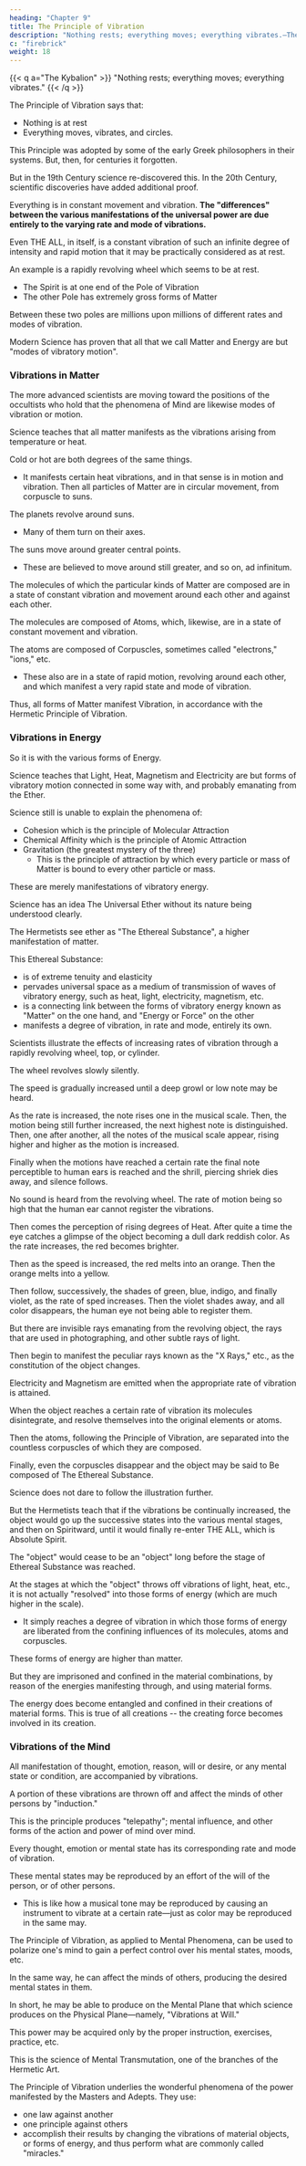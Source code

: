 ```yaml
---
heading: "Chapter 9"
title: The Principle of Vibration
description: "Nothing rests; everything moves; everything vibrates.—The Kybalion"
c: "firebrick"
weight: 18
---
```



{{< q a="The Kybalion" >}}
"Nothing rests; everything moves; everything vibrates."
{{< /q >}}


The Principle of Vibration says that:
<!-- - Motion is manifest in everything in the Universe -->
- Nothing is at rest
- Everything moves, vibrates, and circles. 

This Principle was adopted by some of the early Greek philosophers in their systems. But, then, for centuries it forgotten. 

<!--  was lost sight of by the thinkers outside of the Hermetic ranks.  -->

But in the 19th Century science re-discovered this. In the 20th Century, scientific discoveries have added additional proof.

 <!-- this truth. -->

Everything is in constant movement and vibration. **The "differences" between the various manifestations of the universal power are due entirely to the varying rate and mode of vibrations.**

Even THE ALL, in itself, is a constant vibration of such an infinite degree of intensity and rapid motion that it may be practically considered as at rest. 

An example is a rapidly revolving wheel which seems to be at rest. 
- The Spirit is at one end of the Pole of Vibration
- The other Pole has extremely gross forms of Matter

Between these two poles are millions upon millions of different rates and modes of vibration.


Modern Science has proven that all that we call Matter and Energy are but "modes of vibratory motion". 


### Vibrations in Matter

The more advanced scientists are moving toward the positions of the occultists who hold that the phenomena of Mind are likewise modes of vibration or motion. 

<!-- Let us see what science has to say regarding the question of vibrations in matter and energy. -->

Science teaches that all matter manifests as the vibrations arising from temperature or heat. 

Cold or hot are both degrees of the same things. 
- It manifests certain heat vibrations, and in that sense is in motion and vibration. Then all particles of Matter are in circular movement, from corpuscle to suns. 

The planets revolve around suns. 
- Many of them turn on their axes.

The suns move around greater central points.
- These are believed to move around still greater, and so on, ad infinitum.

The molecules of which the particular kinds of Matter are composed are in a state of constant vibration and movement around each other and against each other.

The molecules are composed of Atoms, which, likewise, are in a state of constant movement and vibration. 

The atoms are composed of Corpuscles, sometimes called "electrons," "ions," etc.
- These also are in a state of rapid motion, revolving around each other, and which manifest a very rapid state and mode of vibration. 

Thus, all forms of Matter manifest Vibration, in accordance with the Hermetic Principle of Vibration.


### Vibrations in Energy

So it is with the various forms of Energy. 

Science teaches that Light, Heat, Magnetism and Electricity are but forms of vibratory motion connected in some way with, and probably emanating from the Ether. 

Science still is unable to explain the phenomena of:
- Cohesion which is the principle of Molecular Attraction
- Chemical Affinity which is the principle of Atomic Attraction
- Gravitation (the greatest mystery of the three)
  - This is the principle of attraction by which every particle or mass of Matter is bound to every other particle or mass. 

These are merely manifestations of vibratory energy. <!-- , a fact which the Hermetists have held and taught for ages past. -->


Science has an idea The Universal Ether without its nature being understood clearly.

The Hermetists see ether as "The Ethereal Substance", a higher manifestation of matter. 

This Ethereal Substance:
- is of extreme tenuity and elasticity
- pervades universal space as a medium of transmission of waves of vibratory energy, such as heat, light, electricity, magnetism, etc.
- is a connecting link between the forms of vibratory energy known as "Matter" on the one hand, and "Energy or Force" on the other
- manifests a degree of vibration, in rate and mode, entirely its own.

Scientists illustrate the effects of increasing rates of vibration through a rapidly revolving wheel, top, or cylinder. 

The wheel revolves slowly silently. 

<!-- . The illustration supposes a wheel, top, or revolving cylinder, running at a low rate of speed—we will call this revolving thing "the object" in following out the illustration. Let us suppose the object moving slowly. It may be seen readily, but no sound of its movement reaches the ear.  -->

The speed is gradually increased until a deep growl or low note may be heard.

As the rate is increased, the note rises one in the musical scale. Then, the motion being still further increased, the next highest note is distinguished. Then, one after another, all the notes of the musical scale appear, rising higher and higher as the motion is increased. 

Finally when the motions have reached a certain rate the final note perceptible to human ears is reached and the shrill, piercing shriek dies away, and silence follows. 

No sound is heard from the revolving wheel. The rate of motion being so high that the human ear cannot register the vibrations. 

Then comes the perception of rising degrees of Heat. After quite a time the eye catches a glimpse of the object becoming a dull dark reddish color. As the rate increases, the red becomes brighter.

Then as the speed is increased, the red melts into an orange. Then the orange melts into a yellow.

Then follow, successively, the shades of green, blue, indigo, and finally violet, as the rate of sped increases. Then the violet shades away, and all color disappears, the human eye not being able to register them. 

But there are invisible rays emanating from the revolving object, the rays that are used in photographing, and other subtle rays of light. 

Then begin to manifest the peculiar rays known as the "X Rays," etc., as the constitution of the object changes. 

Electricity and Magnetism are emitted when the appropriate rate of vibration is attained.

When the object reaches a certain rate of vibration its molecules disintegrate, and resolve themselves into the original elements or atoms. 

Then the atoms, following the Principle of Vibration, are separated into the countless corpuscles of which they are composed.

Finally, even the corpuscles disappear and the object may be said to Be composed of The Ethereal Substance. 


Science does not dare to follow the illustration further. 

But the Hermetists teach that if the vibrations be continually increased, the object would go up the successive states into the various mental stages, and then on Spiritward, until it would finally re-enter THE ALL, which is Absolute Spirit. 

The "object" would cease to be an "object" long before the stage of Ethereal Substance was reached. <!-- But otherwise the illustration is correct inasmuch as it shows the effect of constantly increased rates and modes of vibration.  -->

At the stages at which the "object" throws off vibrations of light, heat, etc., it is not actually "resolved" into those forms of energy (which are much higher in the scale).
- It simply reaches a degree of vibration in which those forms of energy are liberated from the confining influences of its molecules, atoms and corpuscles.

<!-- , as the case may be. -->

These forms of energy are higher than matter.

But they are imprisoned and confined in the material combinations, by reason of the energies manifesting through, and using material forms. 

The energy does become entangled and confined in their creations of material forms. This is true of all creations -- the creating force becomes involved in its creation.

<!-- , which, to an extent, -->


### Vibrations of the Mind

All manifestation of thought, emotion, reason, will or desire, or any mental state or condition, are accompanied by vibrations. 

A portion of these vibrations are thrown off and affect the minds of other persons by "induction." 

This is the principle produces "telepathy"; mental influence, and other forms of the action and power of mind over mind.

<!-- , with which the general public is rapidly becoming acquainted, owing to the wide dissemination of occult knowledge by the various schools, cults and teachers along these lines at this time. -->

Every thought, emotion or mental state has its corresponding rate and mode of vibration. 

These mental states may be reproduced by an effort of the will of the person, or of other persons.
- This is like how a musical tone may be reproduced by causing an instrument to vibrate at a certain rate—just as color may be reproduced in the same may.

The Principle of Vibration, as applied to Mental Phenomena, can be used to polarize one's mind to gain a perfect control over his mental states, moods, etc. 

In the same way, he can affect the minds of others, producing the desired mental states in them.

In short, he may be able to produce on the Mental Plane that which science produces on the Physical Plane—namely, "Vibrations at Will." 

This power may be acquired only by the proper instruction, exercises, practice, etc.

This is the science of Mental Transmutation, one of the branches of the Hermetic Art.

The Principle of Vibration underlies the wonderful phenomena of the power manifested by the Masters and Adepts. They <!-- , who are able to apparently set aside the Laws of Nature, but who, in reality, are simply --> use:
- one law against another
- one principle against others
- accomplish their results by changing the vibrations of material objects, or forms of energy, and thus perform what are commonly called "miracles."

<!-- As one of the old Hermetic writers has truly said: "He who understands the Principle of Vibration, has grasped the scepter of Power."
 -->
